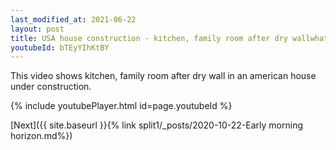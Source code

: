 ```yaml
---
last_modified_at: 2021-06-22
layout: post
title: USA house construction - kitchen, family room after dry wallwhatsapp status
youtubeId: bTEyYIhKtBY
---
```


This video shows kitchen, family room after dry wall in an american house under construction.

 
{% include youtubePlayer.html id=page.youtubeId %}

[Next]({{ site.baseurl }}{% link split1/_posts/2020-10-22-Early morning horizon.md%})
